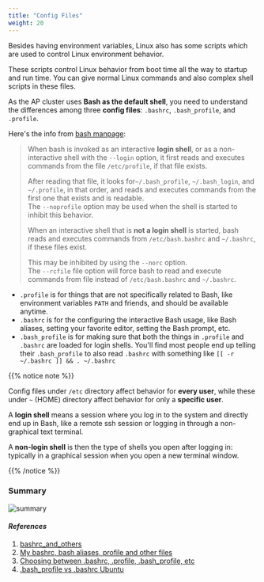 ```yaml
---
title: "Config Files"
weight: 20
---
```


Besides having environment variables, Linux also has some scripts which are used to control Linux environment behavior.

These scripts control Linux behavior from boot time all the way to startup and run time. You can give normal Linux commands and also complex shell scripts in these files. 

As the AP cluster uses **Bash as the default shell**, you need to understand the differences among three **config files**: `.bashrc`, `.bash_profile`, and `.profile`.

Here's the info from [bash manpage](https://linux.die.net/man/1/bash):

>When bash is invoked as an interactive **login shell**, or as a non-interactive shell with the `--login` option, it first reads and executes commands from the file `/etc/profile`, if that file exists.
>
>After reading that file, it looks for`~/.bash_profile`, `~/.bash_login`, and `~/.profile`, in that order, and reads and executes commands from the first one that exists and is readable. <br>
>The `--noprofile` option may be used when the shell is started to inhibit this behavior.
>
>When an interactive shell that is **not a login shell** is started, bash reads and executes commands from `/etc/bash.bashrc` and `~/.bashrc`, if these files exist.
>
>This may be inhibited by using the `--norc` option. <br>
>The `--rcfile` file option will force bash to read and execute commands from file instead of `/etc/bash.bashrc` and `~/.bashrc`.



- `.profile` is for things that are not specifically related to Bash, like environment variables `PATH` and friends, and should be available anytime.
- `.bashrc` is for the configuring the interactive Bash usage, like Bash aliases, setting your favorite editor, setting the Bash prompt, etc.
- `.bash_profile` is for making sure that both the things in `.profile` and `.bashrc` are loaded for login shells. You'll find most people end up telling their `.bash_profile` to also read `.bashrc` with something like `[[ -r ~/.bashrc ]] && . ~/.bashrc`

{{% notice note %}}

Config files under `/etc` directory affect behavior for **every user**, while these under `~` (HOME) directory affect behavior for only a **specific user**.

A **login shell** means a session where you log in to the system and directly end up in Bash, like a remote ssh session or logging in through a non-graphical text terminal.

A **non-login shell** is then the type of shells you open after logging in: typically in a graphical session when you open a new terminal window.

{{% /notice %}}

### Summary

![summary](https://what.thedailywtf.com/uploads/files/1462690324423-upload-f8cce917-e33c-4671-ac56-f1b0da9f687f.png)

#### *References*

1. [bashrc_and_others](https://www.stefaanlippens.net/bashrc_and_others/)
2. [My bashrc, bash aliases, profile and other files](https://www.stefaanlippens.net/my_bashrc_aliases_profile_and_other_stuff/)
3. [Choosing between .bashrc, .profile, .bash_profile, etc](https://superuser.com/questions/789448/choosing-between-bashrc-profile-bash-profile-etc)
4. [.bash_profile vs .bashrc Ubuntu](https://what.thedailywtf.com/topic/19866/bash_profile-vs-bashrc-ubuntu)